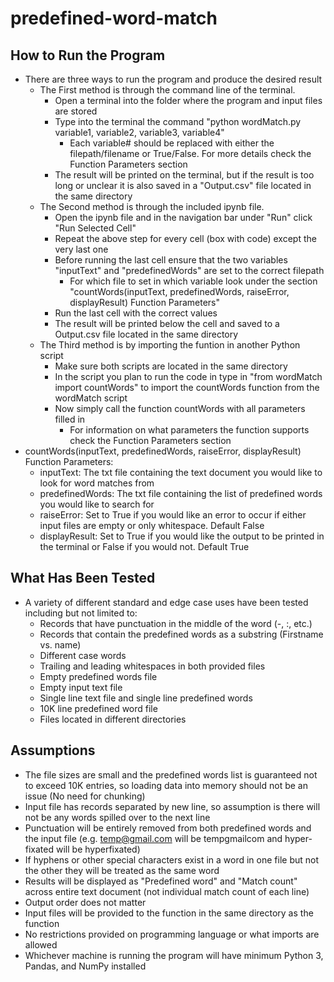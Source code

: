 # predefined-word-match
## How to Run the Program
- There are three ways to run the program and produce the desired result
  - The First method is through the command line of the terminal.
    - Open a terminal into the folder where the program and input files are stored
    - Type into the terminal the command "python wordMatch.py variable1, variable2, variable3, variable4"
      - Each variable# should be replaced with either the filepath/filename or True/False. For more details check the Function Parameters section
    - The result will be printed on the terminal, but if the result is too long or unclear it is also saved in a "Output.csv" file located in the same directory
  - The Second method is through the included ipynb file.
    - Open the ipynb file and in the navigation bar under "Run" click "Run Selected Cell"
    - Repeat the above step for every cell (box with code) except the very last one
    - Before running the last cell ensure that the two variables "inputText" and "predefinedWords" are set to the correct filepath
      - For which file to set in which variable look under the section "countWords(inputText, predefinedWords, raiseError, displayResult) Function Parameters"
    - Run the last cell with the correct values
    - The result will be printed below the cell and saved to a Output.csv file located in the same directory
  - The Third method is by importing the funtion in another Python script
    - Make sure both scripts are located in the same directory
    - In the script you plan to run the code in type in "from wordMatch import countWords" to import the countWords function from the wordMatch script
    - Now simply call the function countWords with all parameters filled in
      - For information on what parameters the function supports check the Function Parameters section
- countWords(inputText, predefinedWords, raiseError, displayResult) Function Parameters:
  - inputText: The txt file containing the text document you would like to look for word matches from
  - predefinedWords: The txt file containing the list of predefined words you would like to search for
  - raiseError: Set to True if you would like an error to occur if either input files are empty or only whitespace. Default False
  - displayResult: Set to True if you would like the output to be printed in the terminal or False if you would not. Default True

## What Has Been Tested
- A variety of different standard and edge case uses have been tested including but not limited to:
  - Records that have punctuation in the middle of the word (-, :, etc.)
  - Records that contain the predefined words as a substring (Firstname vs. name)
  - Different case words
  - Trailing and leading whitespaces in both provided files
  - Empty predefined words file
  - Empty input text file
  - Single line text file and single line predefined words
  - 10K line predefined word file
  - Files located in different directories

## Assumptions
- The file sizes are small and the predefined words list is guaranteed not to exceed 10K entries, so loading data into memory should not be an issue (No need for chunking)
- Input file has records separated by new line, so assumption is there will not be any words spilled over to the next line
- Punctuation will be entirely removed from both predefined words and the input file (e.g. temp@gmail.com will be tempgmailcom and hyper-fixated will be hyperfixated)
- If hyphens or other special characters exist in a word in one file but not the other they will be treated as the same word
- Results will be displayed as "Predefined word" and "Match count" across entire text document (not individual match count of each line)
- Output order does not matter
- Input files will be provided to the function in the same directory as the function
- No restrictions provided on programming language or what imports are allowed
- Whichever machine is running the program will have minimum Python 3, Pandas, and NumPy installed
